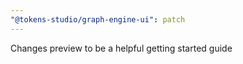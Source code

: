 ```yaml
---
"@tokens-studio/graph-engine-ui": patch
---
```


Changes preview to be a helpful getting started guide
